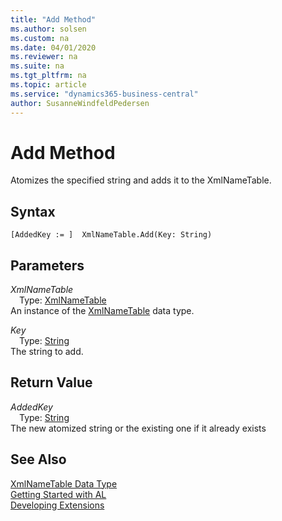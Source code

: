 ```yaml
---
title: "Add Method"
ms.author: solsen
ms.custom: na
ms.date: 04/01/2020
ms.reviewer: na
ms.suite: na
ms.tgt_pltfrm: na
ms.topic: article
ms.service: "dynamics365-business-central"
author: SusanneWindfeldPedersen
---
```

[//]: # (START>DO_NOT_EDIT)
[//]: # (IMPORTANT:Do not edit any of the content between here and the END>DO_NOT_EDIT.)
[//]: # (Any modifications should be made in the .xml files in the ModernDev repo.)
# Add Method
Atomizes the specified string and adds it to the XmlNameTable.


## Syntax
```
[AddedKey := ]  XmlNameTable.Add(Key: String)
```
## Parameters
*XmlNameTable*  
&emsp;Type: [XmlNameTable](xmlnametable-data-type.md)  
An instance of the [XmlNameTable](xmlnametable-data-type.md) data type.  

*Key*  
&emsp;Type: [String](../string/string-data-type.md)  
The string to add.  


## Return Value
*AddedKey*  
&emsp;Type: [String](../string/string-data-type.md)  
The new atomized string or the existing one if it already exists  


[//]: # (IMPORTANT: END>DO_NOT_EDIT)
## See Also
[XmlNameTable Data Type](xmlnametable-data-type.md)  
[Getting Started with AL](../../devenv-get-started.md)  
[Developing Extensions](../../devenv-dev-overview.md)